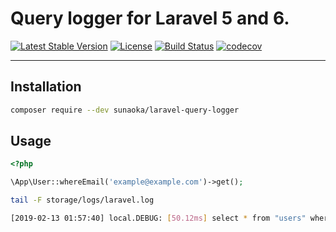 # Query logger for Laravel 5 and 6.

[![Latest Stable Version](https://poser.pugx.org/sunaoka/laravel-query-logger/v/stable)](https://packagist.org/packages/sunaoka/laravel-query-logger)
[![License](https://poser.pugx.org/sunaoka/laravel-query-logger/license)](https://packagist.org/packages/sunaoka/laravel-query-logger)
[![Build Status](https://travis-ci.org/sunaoka/laravel-query-logger.svg?branch=develop)](https://travis-ci.org/sunaoka/laravel-query-logger)
[![codecov](https://codecov.io/gh/sunaoka/laravel-query-logger/branch/develop/graph/badge.svg)](https://codecov.io/gh/sunaoka/laravel-query-logger)

----

## Installation

```bash
composer require --dev sunaoka/laravel-query-logger
```

## Usage

```php
<?php

\App\User::whereEmail('example@example.com')->get();
```

```bash
tail -F storage/logs/laravel.log
```

```bash
[2019-02-13 01:57:40] local.DEBUG: [50.12ms] select * from "users" where "email" = 'example@example.com';  
```
